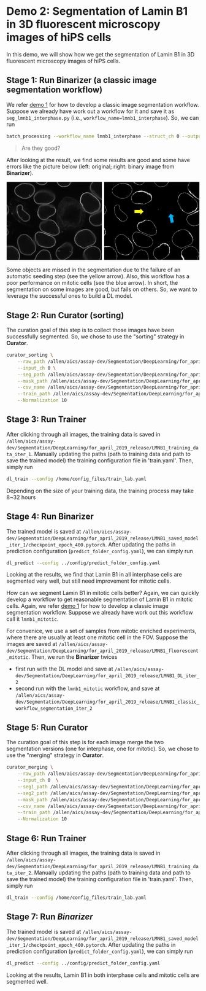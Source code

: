 # Demo 2: Segmentation of Lamin B1 in 3D fluorescent microscopy images of hiPS cells 

In this demo, we will show how we get the segmentation of Lamin B1 in 3D fluorescent microscopy images of hiPS cells. 

## Stage 1: Run **Binarizer** (a classic image segmentation workflow)

We refer [demo 1](./demo_1.md) for how to develop a classic image segmentation workflow. Suppose we already have work out a workflow for it and save it as `seg_lmnb1_interphase.py` (i.e., `workflow_name=lmnb1_interphase`). So, we can run 

```bash
batch_processing --workflow_name lmnb1_interphase --struct_ch 0 --output_dir /path/to/lamin/out/ per_dir --input_dir  /path/to/lamin/original/ --data_type .tiff
```

> Are they good?

After looking at the result, we find some results are good and some have errors like the picture below (left: original; right: binary image from **Binarizer**). 

![wf1 pic](./wf_pic.png)

Some objects are missed in the segmentation due to the failure of an automatic seeding step (see the yellow arrow). Also, this workflow has a poor performance on mitotic cells (see the blue arrow). In short, the segmentation on some images are good, but fails on others. So, we want to leverage the successful ones to build a DL model.

## Stage 2: Run **Curator** (sorting)

The curation goal of this step is to collect those images have been successfully segmented. So, we chose to use the "sorting" strategy in **Curator**. 

```bash
curator_sorting \
    --raw_path /allen/aics/assay-dev/Segmentation/DeepLearning/for_april_2019_release/LMNB1_fluorescent \
    --input_ch 0 \
    --seg_path /allen/aics/assay-dev/Segmentation/DeepLearning/for_april_2019_release/LMNB1_classic_workflow_segmentation_iter_1 \
    --mask_path /allen/aics/assay-dev/Segmentation/DeepLearning/for_april_2019_release/LMNB1_mask_iter_1 \
    --csv_name /allen/aics/assay-dev/Segmentation/DeepLearning/for_april_2019_release/sorting_test.csv \
    --train_path /allen/aics/assay-dev/Segmentation/DeepLearning/for_april_2019_release/LMNB1_training_data_iter_1 \
    --Normalization 10
```

## Stage 3: Run **Trainer** 

After clicking through all images, the training data is saved in `/allen/aics/assay-dev/Segmentation/DeepLearning/for_april_2019_release/LMNB1_training_data_iter_1`. Manually updating the paths (path to training data and path to save the trained model) the training configuration file in 'train.yaml'. Then, simply run

```bash
dl_train --config /home/config_files/train_lab.yaml
```
Depending on the size of your training data, the training process may take 8~32 hours

## Stage 4: Run **Binarizer**

The trained model is saved at `/allen/aics/assay-dev/Segmentation/DeepLearning/for_april_2019_release/LMNB1_saved_model_iter_1/checkpoint_epoch_400.pytorch`. After updating the paths in prediction configuration (`predict_folder_config.yaml`), we can simply run

```bash
dl_predict --config ../config/predict_folder_config.yaml
```

Looking at the results, we find that Lamin B1 in all interphase cells are segmented very well, but still need improvement for mitotic cells. 

How can we segment Lamin B1 in mitotic cells better? Again, we can quickly develop a workflow to get reasonable segmentation of Lamin B1 in mitotic cells. Again, we refer [demo 1](./demo_1.md) for how to develop a classic image segmentation workflow. Suppose we already have work out this workflow call it `lmnb1_mitotic`.

For convenice, we use a set of samples from mitotic enriched experiments, where there are usually at least one mitotic cell in the FOV. Suppose the images are saved at `/allen/aics/assay-dev/Segmentation/DeepLearning/for_april_2019_release/LMNB1_fluorescent_mitotic`. Then, we run the **Binarizer** twices

* first run with the DL model and save at `/allen/aics/assay-dev/Segmentation/DeepLearning/for_april_2019_release/LMNB1_DL_iter_2`
* second run with the `lmnb1_mitotic` workflow, and save at `/allen/aics/assay-dev/Segmentation/DeepLearning/for_april_2019_release/LMNB1_classic_workflow_segmentation_iter_2`

## Stage 5: Run **Curator**

The curation goal of this step is for each image merge the two segmentation versions (one for interphase, one for mitotic). So, we chose to use the "merging" strategy in **Curator**.

```bash
curator_merging \
    --raw_path /allen/aics/assay-dev/Segmentation/DeepLearning/for_april_2019_release/LMNB1_fluorescent_mitosis/  \
    --input_ch 0  \
    --seg1_path /allen/aics/assay-dev/Segmentation/DeepLearning/for_april_2019_release/LMNB1_DL_iter_2/ \
    --seg2_path /allen/aics/assay-dev/Segmentation/DeepLearning/for_april_2019_release/LMNB1_classic_workflow_segmentation_iter_2 \
    --mask_path /allen/aics/assay-dev/Segmentation/DeepLearning/for_april_2019_release/LMNB1_mask_iter_2   \
    --csv_name /allen/aics/assay-dev/Segmentation/DeepLearning/for_april_2019_release/merging_test.csv  \
    --train_path /allen/aics/assay-dev/Segmentation/DeepLearning/for_april_2019_release/LMNB1_training_data_iter_2 \
    --Normalization 10
```

## Stage 6: Run **Trainer**

After clicking through all images, the training data is saved in `/allen/aics/assay-dev/Segmentation/DeepLearning/for_april_2019_release/LMNB1_training_data_iter_2`. Manually updating the paths (path to training data and path to save the trained model) the training configuration file in 'train.yaml'. Then, simply run

```bash
dl_train --config /home/config_files/train_lab.yaml
```
## Stage 7: Run *Binarizer*

The trained model is saved at `/allen/aics/assay-dev/Segmentation/DeepLearning/for_april_2019_release/LMNB1_saved_model_iter_1/checkpoint_epoch_400.pytorch`. After updating the paths in prediction configuration (`predict_folder_config.yaml`), we can simply run

```bash
dl_predict --config ../config/predict_folder_config.yaml
```

Looking at the results, Lamin B1 in both interphase cells and mitotic cells are segmented well. 
